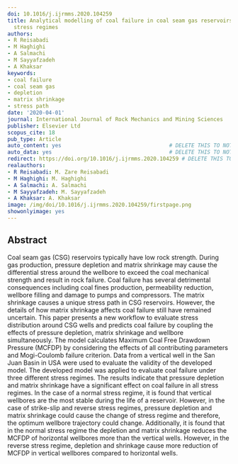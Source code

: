```yaml
---
doi: 10.1016/j.ijrmms.2020.104259
title: Analytical modelling of coal failure in coal seam gas reservoirs in different
  stress regimes
authors:
- R Reisabadi
- M Haghighi
- A Salmachi
- M Sayyafzadeh
- A Khaksar
keywords:
- coal failure
- coal seam gas
- depletion
- matrix shrinkage
- stress path
date: '2020-04-01'
journal: International Journal of Rock Mechanics and Mining Sciences
publisher: Elsevier Ltd
scopus_cite: 18
pub_type: Article
auto_content: yes                                  # DELETE THIS TO NOT AUTO GENERATE CONTENT
auto_data: yes                                     # DELETE THIS TO NOT AUTO GENERATE METADATA
redirect: https://doi.org/10.1016/j.ijrmms.2020.104259 # DELETE THIS TO NOT REDIRECT
realauthors:
- R Reisabadi: M. Zare Reisabadi
- M Haghighi: M. Haghighi
- A Salmachi: A. Salmachi
- M Sayyafzadeh: M. Sayyafzadeh
- A Khaksar: A. Khaksar
image: /img/doi/10.1016/j.ijrmms.2020.104259/firstpage.png
showonlyimage: yes
---
```



## Abstract
Coal seam gas (CSG) reservoirs typically have low rock strength. During gas production, pressure depletion and matrix shrinkage may cause the differential stress around the wellbore to exceed the coal mechanical strength and result in rock failure. Coal failure has several detrimental consequences including coal fines production, permeability reduction, wellbore filling and damage to pumps and compressors. The matrix shrinkage causes a unique stress path in CSG reservoirs. However, the details of how matrix shrinkage affects coal failure still have remained uncertain. This paper presents a new workflow to evaluate stress distribution around CSG wells and predicts coal failure by coupling the effects of pressure depletion, matrix shrinkage and wellbore simultaneously. The model calculates Maximum Coal Free Drawdown Pressure (MCFDP) by considering the effects of all contributing parameters and Mogi-Coulomb failure criterion. Data from a vertical well in the San Juan Basin in USA were used to evaluate the validity of the developed model. The developed model was applied to evaluate coal failure under three different stress regimes. The results indicate that pressure depletion and matrix shrinkage have a significant effect on coal failure in all stress regimes. In the case of a normal stress regime, it is found that vertical wellbores are the most stable during the life of a reservoir. However, in the case of strike-slip and reverse stress regimes, pressure depletion and matrix shrinkage could cause the change of stress regime and therefore, the optimum wellbore trajectory could change. Additionally, it is found that in the normal stress regime the depletion and matrix shrinkage reduces the MCFDP of horizontal wellbores more than the vertical wells. However, in the reverse stress regime, depletion and shrinkage cause more reduction of MCFDP in vertical wellbores compared to horizontal wells.
